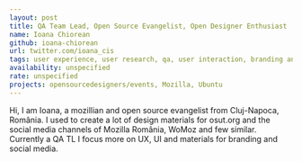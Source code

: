 ```yaml
---
layout: post
title: QA Team Lead, Open Source Evangelist, Open Designer Enthusiast
name: Ioana Chiorean
github: ioana-chiorean
url: twitter.com/ioana_cis
tags: user experience, user research, qa, user interaction, branding and content creator
availability: unspecified
rate: unspecified
projects: opensourcedesigners/events, Mozilla, Ubuntu
---
```


Hi, I am Ioana, a mozillian and open source evangelist from Cluj-Napoca, România. I used to create a lot of design materials for osut.org and the social media channels of Mozilla România, WoMoz and few similar. Currently a QA TL I focus more on UX, UI and materials for branding and social media.
